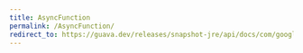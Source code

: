 ```yaml
---
title: AsyncFunction
permalink: /AsyncFunction/
redirect_to: https://guava.dev/releases/snapshot-jre/api/docs/com/google/common/util/concurrent/AsyncFunction.html
---
```

